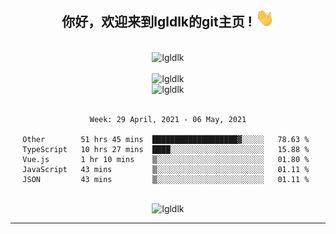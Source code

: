 <div align="center">
<h2> 你好，欢迎来到lgldlk的git主页 ! <img src="https://github.com/lgldlk/lgldlk/blob/main/gifs/Hi.gif" width="30px"></h2>
</div>

<div align="center">
 </br>
 <img src="http://aiitapp.cn:8091/?color=rgba(37,144,118,1)&shadowColor=rgba(12,16,20,1)&fontSize=120&&shadowOffsetX=9&shadowOffsetY=11" height="26px" alt="lgldlk" />
 </br>

   </br>
 <img src="https://github-readme-stats.vercel.app/api?username=lgldlk&show_icons=true&theme=gotham&locale=cn" alt="lgldlk" />
 

</br>

<img  src="http://github-readme-stats.vercel.app/api/top-langs/?username=lgldlk&show_icons=true&theme=gotham&locale=cn&layout=compact" alt="lgldlk"/>  
</br>
</br>

<!--START_SECTION:waka-->
```text
Week: 29 April, 2021 - 06 May, 2021

Other        51 hrs 45 mins  ███████████████████▓░░░░░   78.63 % 
TypeScript   10 hrs 27 mins  ████░░░░░░░░░░░░░░░░░░░░░   15.88 % 
Vue.js       1 hr 10 mins    ▒░░░░░░░░░░░░░░░░░░░░░░░░   01.80 % 
JavaScript   43 mins         ▒░░░░░░░░░░░░░░░░░░░░░░░░   01.11 % 
JSON         43 mins         ▒░░░░░░░░░░░░░░░░░░░░░░░░   01.11 % 
```
<!--END_SECTION:waka-->

 </br>
  <img src="https://visitor-badge.glitch.me/badge?page_id=lgldlk" alt="lgldlk" />
</div >
  
---

 

